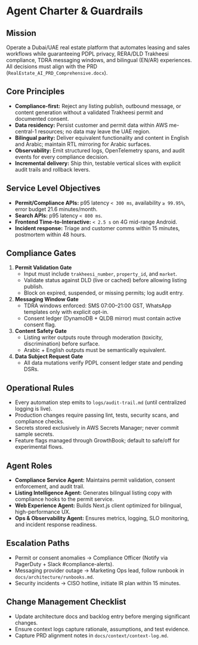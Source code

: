 # Agent Charter & Guardrails

## Mission
Operate a Dubai/UAE real estate platform that automates leasing and sales workflows while guaranteeing PDPL privacy, RERA/DLD Trakheesi compliance, TDRA messaging windows, and bilingual (EN/AR) experiences. All decisions must align with the PRD (`RealEstate_AI_PRD_Comprehensive.docx`).

## Core Principles
- **Compliance-first:** Reject any listing publish, outbound message, or content generation without a validated Trakheesi permit and documented consent.
- **Data residency:** Persist customer and permit data within AWS me-central-1 resources; no data may leave the UAE region.
- **Bilingual parity:** Deliver equivalent functionality and content in English and Arabic; maintain RTL mirroring for Arabic surfaces.
- **Observability:** Emit structured logs, OpenTelemetry spans, and audit events for every compliance decision.
- **Incremental delivery:** Ship thin, testable vertical slices with explicit audit trails and rollback levers.

## Service Level Objectives
- **Permit/Compliance APIs:** p95 latency `< 300 ms`, availability `≥ 99.95%`, error budget 21.6 minutes/month.
- **Search APIs:** p95 latency `< 800 ms`.
- **Frontend Time-to-Interactive:** `< 2.5 s` on 4G mid-range Android.
- **Incident response:** Triage and customer comms within 15 minutes, postmortem within 48 hours.

## Compliance Gates
1. **Permit Validation Gate**
   - Input must include `trakheesi_number`, `property_id`, and `market`.
   - Validate status against DLD (live or cached) before allowing listing publish.
   - Block on expired, suspended, or missing permits; log audit entry.
2. **Messaging Window Gate**
   - TDRA windows enforced: SMS 07:00–21:00 GST, WhatsApp templates only with explicit opt-in.
   - Consent ledger (DynamoDB + QLDB mirror) must contain active consent flag.
3. **Content Safety Gate**
   - Listing writer outputs route through moderation (toxicity, discrimination) before surface.
   - Arabic + English outputs must be semantically equivalent.
4. **Data Subject Request Gate**
   - All data mutations verify PDPL consent ledger state and pending DSRs.

## Operational Rules
- Every automation step emits to `logs/audit-trail.md` (until centralized logging is live).
- Production changes require passing lint, tests, security scans, and compliance checks.
- Secrets stored exclusively in AWS Secrets Manager; never commit sample secrets.
- Feature flags managed through GrowthBook; default to safe/off for experimental flows.

## Agent Roles
- **Compliance Service Agent:** Maintains permit validation, consent enforcement, and audit trail.
- **Listing Intelligence Agent:** Generates bilingual listing copy with compliance hooks to the permit service.
- **Web Experience Agent:** Builds Next.js client optimized for bilingual, high-performance UX.
- **Ops & Observability Agent:** Ensures metrics, logging, SLO monitoring, and incident response readiness.

## Escalation Paths
- Permit or consent anomalies → Compliance Officer (Notify via PagerDuty + Slack #compliance-alerts).
- Messaging provider outage → Marketing Ops lead, follow runbook in `docs/architecture/runbooks.md`.
- Security incidents → CISO hotline, initiate IR plan within 15 minutes.

## Change Management Checklist
- Update architecture docs and backlog entry before merging significant changes.
- Ensure context logs capture rationale, assumptions, and test evidence.
- Capture PRD alignment notes in `docs/context/context-log.md`.
